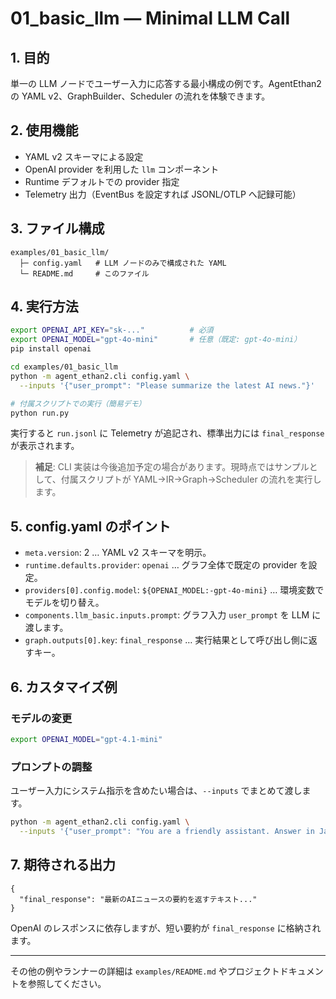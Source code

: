 # 01_basic_llm — Minimal LLM Call

## 1. 目的
単一の LLM ノードでユーザー入力に応答する最小構成の例です。AgentEthan2 の YAML v2、GraphBuilder、Scheduler の流れを体験できます。

## 2. 使用機能
- YAML v2 スキーマによる設定
- OpenAI provider を利用した `llm` コンポーネント
- Runtime デフォルトでの provider 指定
- Telemetry 出力（EventBus を設定すれば JSONL/OTLP へ記録可能）

## 3. ファイル構成
```
examples/01_basic_llm/
  ├─ config.yaml   # LLM ノードのみで構成された YAML
  └─ README.md     # このファイル
```

## 4. 実行方法
```bash
export OPENAI_API_KEY="sk-..."          # 必須
export OPENAI_MODEL="gpt-4o-mini"       # 任意（既定: gpt-4o-mini）
pip install openai

cd examples/01_basic_llm
python -m agent_ethan2.cli config.yaml \
  --inputs '{"user_prompt": "Please summarize the latest AI news."}'

# 付属スクリプトでの実行（簡易デモ）
python run.py
```

実行すると `run.jsonl` に Telemetry が追記され、標準出力には `final_response` が表示されます。

> **補足**: CLI 実装は今後追加予定の場合があります。現時点ではサンプルとして、付属スクリプトが YAML→IR→Graph→Scheduler の流れを実行します。

## 5. config.yaml のポイント
- `meta.version`: 2 … YAML v2 スキーマを明示。
- `runtime.defaults.provider`: `openai` … グラフ全体で既定の provider を設定。
- `providers[0].config.model`: `${OPENAI_MODEL:-gpt-4o-mini}` … 環境変数でモデルを切り替え。
- `components.llm_basic.inputs.prompt`: グラフ入力 `user_prompt` を LLM に渡します。
- `graph.outputs[0].key`: `final_response` … 実行結果として呼び出し側に返すキー。

## 6. カスタマイズ例
### モデルの変更
```bash
export OPENAI_MODEL="gpt-4.1-mini"
```

### プロンプトの調整
ユーザー入力にシステム指示を含めたい場合は、`--inputs` でまとめて渡します。
```bash
python -m agent_ethan2.cli config.yaml \
  --inputs '{"user_prompt": "You are a friendly assistant. Answer in Japanese."}'
```

## 7. 期待される出力
```
{
  "final_response": "最新のAIニュースの要約を返すテキスト..."
}
```

OpenAI のレスポンスに依存しますが、短い要約が `final_response` に格納されます。

---
その他の例やランナーの詳細は `examples/README.md` やプロジェクトドキュメントを参照してください。
